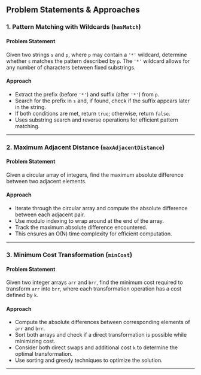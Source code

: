 
## Problem Statements & Approaches

### 1. Pattern Matching with Wildcards (`hasMatch`)

#### Problem Statement
Given two strings `s` and `p`, where `p` may contain a `'*'` wildcard, determine whether `s` matches the pattern described by `p`. The `'*'` wildcard allows for any number of characters between fixed substrings.

#### Approach
- Extract the prefix (before `'*'`) and suffix (after `'*'`) from `p`.
- Search for the prefix in `s` and, if found, check if the suffix appears later in the string.
- If both conditions are met, return `true`; otherwise, return `false`.
- Uses substring search and reverse operations for efficient pattern matching.

---

### 2. Maximum Adjacent Distance (`maxAdjacentDistance`)

#### Problem Statement
Given a circular array of integers, find the maximum absolute difference between two adjacent elements.

#### Approach
- Iterate through the circular array and compute the absolute difference between each adjacent pair.
- Use modulo indexing to wrap around at the end of the array.
- Track the maximum absolute difference encountered.
- This ensures an O(N) time complexity for efficient computation.

---

### 3. Minimum Cost Transformation (`minCost`)

#### Problem Statement
Given two integer arrays `arr` and `brr`, find the minimum cost required to transform `arr` into `brr`, where each transformation operation has a cost defined by `k`.

#### Approach
- Compute the absolute differences between corresponding elements of `arr` and `brr`.
- Sort both arrays and check if a direct transformation is possible while minimizing cost.
- Consider both direct swaps and additional cost `k` to determine the optimal transformation.
- Use sorting and greedy techniques to optimize the solution.

---
